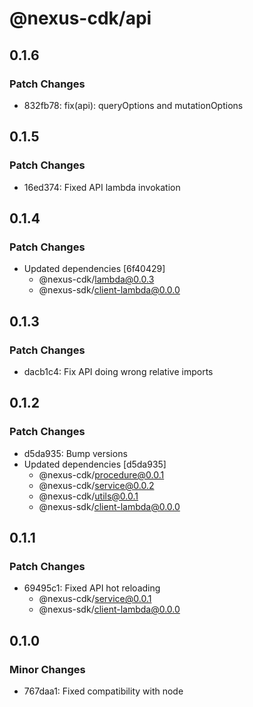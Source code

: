 # @nexus-cdk/api

## 0.1.6

### Patch Changes

- 832fb78: fix(api): queryOptions and mutationOptions

## 0.1.5

### Patch Changes

- 16ed374: Fixed API lambda invokation

## 0.1.4

### Patch Changes

- Updated dependencies [6f40429]
  - @nexus-cdk/lambda@0.0.3
  - @nexus-sdk/client-lambda@0.0.0

## 0.1.3

### Patch Changes

- dacb1c4: Fix API doing wrong relative imports

## 0.1.2

### Patch Changes

- d5da935: Bump versions
- Updated dependencies [d5da935]
  - @nexus-cdk/procedure@0.0.1
  - @nexus-cdk/service@0.0.2
  - @nexus-cdk/utils@0.0.1
  - @nexus-sdk/client-lambda@0.0.0

## 0.1.1

### Patch Changes

- 69495c1: Fixed API hot reloading
  - @nexus-cdk/service@0.0.1
  - @nexus-sdk/client-lambda@0.0.0

## 0.1.0

### Minor Changes

- 767daa1: Fixed compatibility with node
